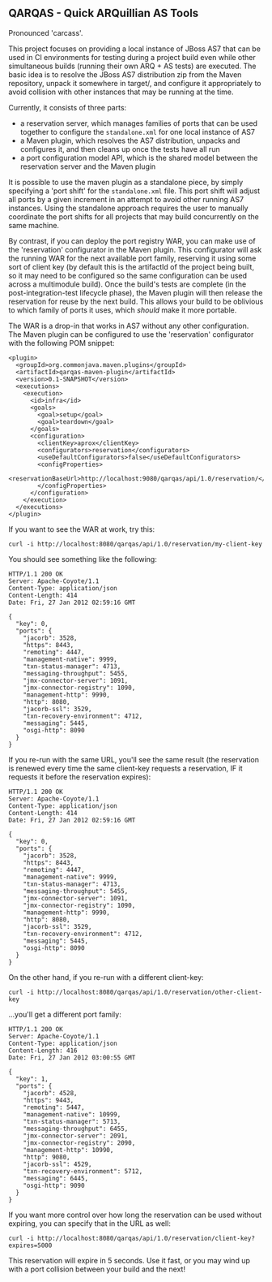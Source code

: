QARQAS - Quick ARQuillian AS Tools
----------------------------------

Pronounced 'carcass'.

This project focuses on providing a local instance of JBoss AS7 that can be used in CI environments for testing during a project build even while other simultaneous builds (running their own ARQ + AS tests) are executed. The basic idea is to resolve the JBoss AS7 distribution zip from the Maven repository, unpack it somewhere in target/, and configure it appropriately to avoid collision with other instances that may be running at the time.

Currently, it consists of three parts:

- a reservation server, which manages families of ports that can be used together to configure the `standalone.xml` for one local instance of AS7
- a Maven plugin, which resolves the AS7 distribution, unpacks and configures it, and then cleans up once the tests have all run
- a port configuration model API, which is the shared model between the reservation server and the Maven plugin

It is possible to use the maven plugin as a standalone piece, by simply specifying a 'port shift' for the `standalone.xml` file. This port shift will adjust all ports by a given increment in an attempt to avoid other running AS7 instances. Using the standalone approach requires the user to manually coordinate the port shifts for all projects that may build concurrently on the same machine.

By contrast, if you can deploy the port registry WAR, you can make use of the 'reservation' configurator in the Maven plugin. This configurator will ask the running WAR for the next available port family, reserving it using some sort of client key (by default this is the artifactId of the project being built, so it may need to be configured so the same configuration can be used across a multimodule build). Once the build's tests are complete (in the post-integration-test lifecycle phase), the Maven plugin will then release the reservation for reuse by the next build. This allows your build to be oblivious to which family of ports it uses, which *should* make it more portable. 

The WAR is a drop-in that works in AS7 without any other configuration. The Maven plugin can be configured to use the 'reservation' configurator with the following POM snippet:

    <plugin>
      <groupId>org.commonjava.maven.plugins</groupId>
      <artifactId>qarqas-maven-plugin</artifactId>
      <version>0.1-SNAPSHOT</version>
      <executions>
        <execution>
          <id>infra</id>
          <goals>
            <goal>setup</goal>
            <goal>teardown</goal>
          </goals>
          <configuration>
            <clientKey>aprox</clientKey>
            <configurators>reservation</configurators>
            <useDefaultConfigurators>false</useDefaultConfigurators>
            <configProperties>
              <reservationBaseUrl>http://localhost:9080/qarqas/api/1.0/reservation/</reservationBaseUrl>
            </configProperties>
          </configuration>
        </execution>
      </executions>
    </plugin>

If you want to see the WAR at work, try this:

    curl -i http://localhost:8080/qarqas/api/1.0/reservation/my-client-key
    
You should see something like the following:

    HTTP/1.1 200 OK
    Server: Apache-Coyote/1.1
    Content-Type: application/json
    Content-Length: 414
    Date: Fri, 27 Jan 2012 02:59:16 GMT
    
    {
      "key": 0,
      "ports": {
        "jacorb": 3528,
        "https": 8443,
        "remoting": 4447,
        "management-native": 9999,
        "txn-status-manager": 4713,
        "messaging-throughput": 5455,
        "jmx-connector-server": 1091,
        "jmx-connector-registry": 1090,
        "management-http": 9990,
        "http": 8080,
        "jacorb-ssl": 3529,
        "txn-recovery-environment": 4712,
        "messaging": 5445,
        "osgi-http": 8090
      }
    }

If you re-run with the same URL, you'll see the same result (the reservation is renewed every time the same client-key requests a reservation, IF it requests it before the reservation expires):

    HTTP/1.1 200 OK
    Server: Apache-Coyote/1.1
    Content-Type: application/json
    Content-Length: 414
    Date: Fri, 27 Jan 2012 02:59:16 GMT
    
    {
      "key": 0,
      "ports": {
        "jacorb": 3528,
        "https": 8443,
        "remoting": 4447,
        "management-native": 9999,
        "txn-status-manager": 4713,
        "messaging-throughput": 5455,
        "jmx-connector-server": 1091,
        "jmx-connector-registry": 1090,
        "management-http": 9990,
        "http": 8080,
        "jacorb-ssl": 3529,
        "txn-recovery-environment": 4712,
        "messaging": 5445,
        "osgi-http": 8090
      }
    }

On the other hand, if you re-run with a different client-key:

    curl -i http://localhost:8080/qarqas/api/1.0/reservation/other-client-key

...you'll get a different port family:

    HTTP/1.1 200 OK
    Server: Apache-Coyote/1.1
    Content-Type: application/json
    Content-Length: 416
    Date: Fri, 27 Jan 2012 03:00:55 GMT
    
    {
      "key": 1,
      "ports": {
        "jacorb": 4528,
        "https": 9443,
        "remoting": 5447,
        "management-native": 10999,
        "txn-status-manager": 5713,
        "messaging-throughput": 6455,
        "jmx-connector-server": 2091,
        "jmx-connector-registry": 2090,
        "management-http": 10990,
        "http": 9080,
        "jacorb-ssl": 4529,
        "txn-recovery-environment": 5712,
        "messaging": 6445,
        "osgi-http": 9090
      }
    }

If you want more control over how long the reservation can be used without expiring, you can specify that in the URL as well:

    curl -i http://localhost:8080/qarqas/api/1.0/reservation/client-key?expires=5000

This reservation will expire in 5 seconds. Use it fast, or you may wind up with a port collision between your build and the next!

